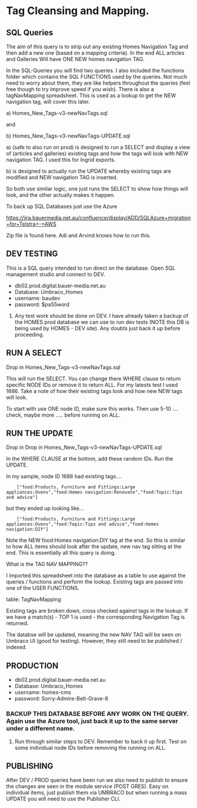 # Tag Cleansing and Mapping. 

## SQL Queries

The aim of this query is to strip out any existing Homes Navigation Tag and then add a new one (based on a mapping criteria). In the end ALL articles and Galleries
Will have ONE NEW homes navigation TAG.

In the SQL-Queries you will find two queries. 
I also included the functions folder which contains the SQL FUNCTIONS used by the queries. Not much need to worry about them, they are like helpers throughout the queries (feel free though to try improve speed if you wish). 
There is also a tagNavMapping spreadsheet. This is used as a lookup to get the NEW navigation tag, will cover this later.



a) Homes_New_Tags-v3-newNavTags.sql

and 

b) Homes_New_Tags-v3-newNavTags-UPDATE.sql




a) (safe to also run on prod) is designed to run a SELECT and display a view of (articles and galleries) existing tags and how the tags will look with NEW navigation TAG. I used this for Ingrid exports.


b) is designed to actually run the UPDATE whereby existing tags are modified and NEW navigation TAG is inserted.


So both use similar logic, one just runs the SELECT to show how things will look, and the other actually makes it happen.



To back up SQL Databases just use the Azure 

https://jira.bauermedia.net.au/confluence/display/ADD/SQLAzure+migration+for+Telstra+-+AWS

Zip file is found here. Adi and Arvind knows how to run this.



## DEV TESTING

This is a SQL query intended to run direct on the database. Open SQL management studio and connect to DEV.

* db02.prod.digital.bauer-media.net.au
* Database: Umbraco_Homes
* username: baudev
* password: $pa55word

1) Any test work should be done on DEV. I have already taken a backup of the HOMES prod database we can use to run dev tests (NOTE this DB is being used by HOMES - DEV site). Any doubts just back it up before proceeding.


## RUN A SELECT

Drop in Homes_New_Tags-v3-newNavTags.sql

This will run the SELECT. You can change there WHERE clause to return specific NODE IDs or remove it to return ALL. For my latests test I used 1686. Take a note of how their existing tags look and how new NEW tags will look.

To start with use ONE node ID, make sure this works. Then use 5-10 .... check, maybe more ..... before running on ALL.



## RUN THE UPDATE

Drop in Drop in Homes_New_Tags-v3-newNavTags-UPDATE.sql

In the WHERE CLAUSE at the bottom, add these random IDs. Run the UPDATE. 


In my sample, node ID 1686 had existing tags....

		["food:Products, Furniture and Fittings:Large appliances:Ovens","food:Homes navigation:Renovate","food:Topic:Tips and advice"]


but they ended up looking like...

		["food:Products, Furniture and Fittings:Large appliances:Ovens","food:Topic:Tips and advice","food:Homes navigation:DIY"]

		
Note the NEW food:Homes navigation:DIY tag at the end. So this is similar to how ALL items should look after the update, new nav tag sitting at the end. This is essentially all this query is doing.




What is the TAG NAV MAPPING??

I imported this spreadsheet into the database as a table to use against the queries / functions and perform the lookup. Existing tags are passed into one of the USER FUNCTIONS.

table: TagNavMapping


Existing tags are broken down, cross checked against tags in the lookup. If we have a match(s) - TOP 1 is used - the corresponding Navigation Tag is returned.




The databse will be updated, meaning the new NAV TAG will be seen on Umbraco UI (good for testing). However, they still need to be published / indexed. 




## PRODUCTION
* db02.prod.digital.bauer-media.net.au
* Database: Umbraco_Homes
* username: homes-cms
* password: Sorry-Admire-Belt-Grave-8

### BACKUP THIS DATABASE BEFORE ANY WORK ON THE QUERY. Again use the Azure tool, just back it up to the same server under a different name.


1) Run through similar steps to DEV. Remember to back it up first. Test on some individual node IDs before removing the running on ALL.



## PUBLISHING

After DEV / PROD queries have been run we also need to publish to ensure the changes are seen in the module service (POST GRES). Easy on individual items, just publish them via UMBRACO but when running a mass UPDATE you will
need to use the Publisher CLI.



